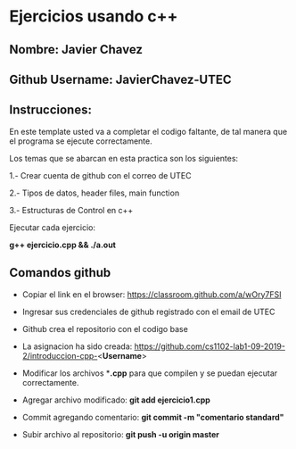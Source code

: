 # Ejercicios usando c++

Nombre:
Javier Chavez
--

Github Username:
JavierChavez-UTEC
--

Instrucciones:
--

En este template usted va a completar el codigo faltante,
de tal manera que el programa se ejecute correctamente.

Los temas que se abarcan en esta practica son los siguientes:

1.- Crear cuenta de github con el correo de UTEC

2.- Tipos de datos, header files, main function

3.- Estructuras de Control en c++

Ejecutar cada ejercicio:

**g++ ejercicio.cpp && ./a.out**


Comandos github 
--
- Copiar el link en el browser:  https://classroom.github.com/a/wOry7FSI

- Ingresar sus credenciales de github registrado con el email de UTEC

- Github crea el repositorio con el codigo base

- La asignacion ha sido creada: https://github.com/cs1102-lab1-09-2019-2/introduccion-cpp-<**Username**>

- Modificar los archivos ***.cpp** para que compilen y se puedan ejecutar correctamente.

- Agregar archivo modificado:  **git add ejercicio1.cpp**

- Commit agregando comentario: **git commit -m "comentario standard"**

- Subir archivo al repositorio: **git push -u origin master**

